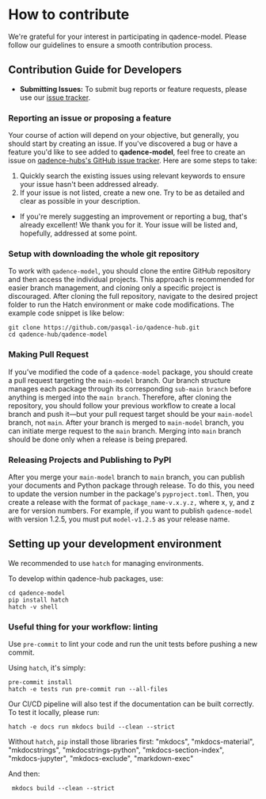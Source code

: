 # How to contribute

We're grateful for your interest in participating in qadence-model. Please follow our guidelines to ensure a smooth contribution process.

## Contribution Guide for Developers

- **Submitting Issues:** To submit bug reports or feature requests, please use our [issue tracker](https://github.com/pasqal-io/qadence-hub/issues).

### Reporting an issue or proposing a feature

Your course of action will depend on your objective, but generally, you should start by creating an issue. If you've discovered a bug or have a feature you'd like to see added to **qadence-model**, feel free to create an issue on [qadence-hubs's GitHub issue tracker](https://github.com/pasqal-io/qadence-hub/issues). Here are some steps to take:

1. Quickly search the existing issues using relevant keywords to ensure your issue hasn't been addressed already.
2. If your issue is not listed, create a new one. Try to be as detailed and clear as possible in your description.

- If you're merely suggesting an improvement or reporting a bug, that's already excellent! We thank you for it. Your issue will be listed and, hopefully, addressed at some point.

### Setup with downloading the whole git repository

To work with `qadence-model`, you should clone the entire GitHub repository and then access the individual projects. This approach is recommended for easier branch management, and cloning only a specific project is discouraged. After cloning the full repository, navigate to the desired project folder to run the Hatch environment or make code modifications. The example code snippet is like below:

```shell
git clone https://github.com/pasqal-io/qadence-hub.git
cd qadence-hub/qadence-model
```

### Making Pull Request

If you’ve modified the code of a `qadence-model` package, you should create a pull request targeting the `main-model` branch. Our branch structure manages each package through its corresponding `sub-main branch` before anything is merged into the `main branch`. Therefore, after cloning the repository, you should follow your previous workflow to create a local branch and push it—but your pull request target should be your `main-model` branch, not `main`. After your branch is merged to `main-model` branch, you can initiate merge request to the `main` branch. Merging into `main` branch should be done only when a release is being prepared.

### Releasing Projects and Publishing to PyPI

After you merge your `main-model` branch to `main` branch, you can publish your documents and Python package through release. To do this, you need to update the version number in the package's `pyproject.toml`. Then, you create a release with the format of `package_name-v.x.y.z,` where x, y, and z are for version numbers. For example, if you want to publish `qadence-model` with version 1.2.5, you must put `model-v1.2.5` as your release name.


## Setting up your development environment

We recommended to use `hatch` for managing environments.

To develop within qadence-hub packages, use:
```shell
cd qadence-model
pip install hatch
hatch -v shell
```

### Useful thing for your workflow: linting

Use `pre-commit` to lint your code and run the unit tests before pushing a new commit.

Using `hatch`, it's simply:

```shell
pre-commit install
hatch -e tests run pre-commit run --all-files
```

Our CI/CD pipeline will also test if the documentation can be built correctly. To test it locally, please run:

```shell
hatch -e docs run mkdocs build --clean --strict
```

Without `hatch`, `pip` install those libraries first:
"mkdocs",
"mkdocs-material",
"mkdocstrings",
"mkdocstrings-python",
"mkdocs-section-index",
"mkdocs-jupyter",
"mkdocs-exclude",
"markdown-exec"


And then:

```shell
 mkdocs build --clean --strict
```

